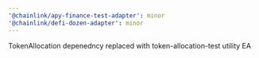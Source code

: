 ```yaml
---
'@chainlink/apy-finance-test-adapter': minor
'@chainlink/defi-dozen-adapter': minor
---
```


TokenAllocation depenedncy replaced with token-allocation-test utility EA
